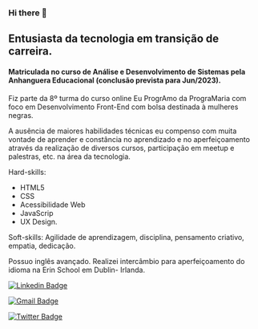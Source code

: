 ### Hi there 👋

## Entusiasta da tecnologia em transição de carreira.

#### Matriculada no curso de Análise e Desenvolvimento de Sistemas pela Anhanguera Educacional (conclusão prevista para Jun/2023). 


Fiz parte da 8º turma do curso online Eu ProgrAmo da PrograMaria com foco em Desenvolvimento Front-End com bolsa destinada à mulheres negras. 

A ausência de maiores habilidades técnicas eu compenso com muita vontade de aprender e constância no aprendizado e no aperfeiçoamento através da realização de diversos cursos, participação em meetup e palestras, etc. na área da tecnologia. 

 Hard-skills: 
- HTML5
- CSS
- Acessibilidade Web
- JavaScrip
- UX Design. 

Soft-skills: Agilidade de aprendizagem, disciplina, pensamento criativo, empatia, dedicação. 

Possuo inglês avançado. Realizei intercâmbio para aperfeiçoamento do idioma na Erin School em Dublin- Irlanda. 


[![Linkedin Badge](https://img.shields.io/badge/-Helen%20Carvalho-6633cc?style=flat-square&logo=Linkedin&logoColor=white&link=https://www.https://www.linkedin.com/in/helen-de-carva/)](https://www.https://www.linkedin.com/in/helen-de-carva/) 

[![Gmail Badge](https://img.shields.io/badge/-helendecarva@gmail.com-6633cc?style=flat-square&logo=Gmail&logoColor=white&link=mailto:helendecarva@gmail.com)](mailto:helendecarva@gmail.com)

[![Twitter Badge](https://img.shields.io/badge/-@ahelenca-00acee?style=flat-square&labelColor=6633cc&logo=twitter&logoColor=white&link=https://twitter.com/ahelenca)](https://twitter.com/ahelenca) 


